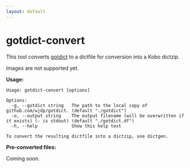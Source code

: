 ```yaml
---
layout: default
---
```


# gotdict-convert
This tool converts [gotdict](https://github.com/wjdp/gotdict) to a dictfile for conversion into a Kobo dictzip.

Images are not supported yet.

**Usage:**

```
Usage: gotdict-convert [options]

Options:
  -g, --gotdict string   The path to the local copy of github.com/wjdp/gotdict. (default "./gotdict")
  -o, --output string    The output filename (will be overwritten if it exists) (- is stdout) (default "./gotdict.df")
  -h, --help             Show this help text

To convert the resulting dictfile into a dictzip, use dictgen.
```

**Pre-converted files:**

Coming soon.

